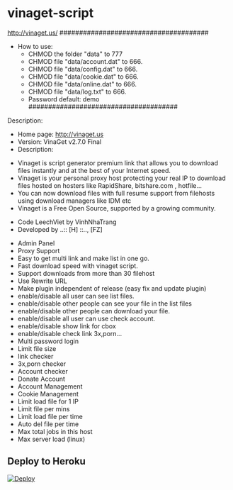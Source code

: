 # vinaget-script
http://vinaget.us/
######################################
- How to use:
   - CHMOD the folder "data" to 777
   - CHMOD file "data/account.dat" to 666.
   - CHMOD file "data/config.dat" to 666.
   - CHMOD file "data/cookie.dat" to 666.
   - CHMOD file "data/online.dat" to 666.
   - CHMOD file "data/log.txt" to 666.
   - Password default: demo
######################################

Description: 	
* Home page: http://vinaget.us
* Version: VinaGet v2.7.0 Final
* Description: 
 - Vinaget is script generator premium link that allows you to download files instantly and at the best of your Internet speed.
 - Vinaget is your personal proxy host protecting your real IP to download files hosted on hosters like RapidShare, bitshare.com , hotfile...
 - You can now download files with full resume support from filehosts using download managers like IDM etc
 - Vinaget is a Free Open Source, supported by a growing community.
* Code LeechViet by VinhNhaTrang
* Developed by ..:: [H] ::.., [FZ]

- Admin Panel
- Proxy Support
- Easy to get multi link and make list in one go.
- Fast download speed with vinaget script.
- Support downloads from more than 30 filehost
- Use Rewrite URL
- Make plugin independent of release (easy fix and update plugin)
- enable/disable all user can see list files.
- enable/disable other people can see your file in the list files
- enable/disable other people can download your file.
- enable/disable all user can use check account.
- enable/disable show link for cbox
- enable/disable check link 3x,porn...
- Multi password login
- Limit file size
- link checker
- 3x,porn checker
- Account checker
- Donate Account
- Account Management
- Cookie Management
- Limit load file for 1 IP
- Limit file per mins
- Limit load file per time
- Auto del file per time
- Max total jobs in this host
- Max server load (linux)

## Deploy to Heroku

[![Deploy](https://www.herokucdn.com/deploy/button.svg)](https://heroku.com/deploy)
